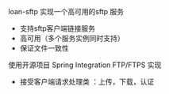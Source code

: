 loan-sftp 实现一个高可用的sftp 服务
* 支持sftp客户端链接服务
* 高可用（多个服务实例同时支持）
* 保证文件一致性


使用开源项目  Spring Integration  FTP/FTPS 实现



* 接受客户端请求处理类 ：上传，下载，认证
